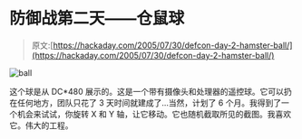 # 防御战第二天——仓鼠球

> 原文:[https://hackaday.com/2005/07/30/defcon-day-2-hamster-ball/](https://hackaday.com/2005/07/30/defcon-day-2-hamster-ball/)

![ball](../Images/cd8c4d5467524408890fefc73dd80dfc.png)

这个球是从 DC*480 展示的。这是一个带有摄像头和处理器的遥控球。它可以扔在任何地方，团队只花了 3 天时间就建成了…当然，计划了 6 个月。我得到了一个机会来试试，你旋转 X 和 Y 轴，让它移动。它也随机截取所见的截图。我喜欢它。伟大的工程。